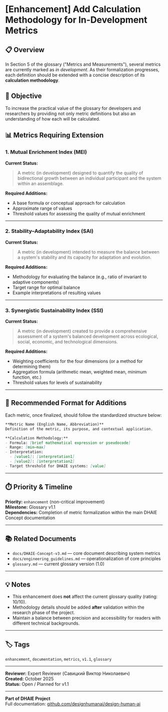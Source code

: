 <!--
SPDX-License-Identifier: CC-BY-NC-SA-4.0
Copyright © Viktor Savitskiy, 1995–2025
Part of DHAIE Project — github.com/designhumanai/design-human-ai
-->


# [Enhancement] Add Calculation Methodology for In-Development Metrics

## 📋 Overview

In Section 5 of the glossary ("Metrics and Measurements"), several metrics are currently marked as *in development*. As their formalization progresses, each definition should be extended with a concise description of its **calculation methodology**.

## 🎯 Objective

To increase the practical value of the glossary for developers and researchers by providing not only metric definitions but also an understanding of how each will be calculated.

## 📊 Metrics Requiring Extension

### 1. **Mutual Enrichment Index (MEI)**
**Current Status:**  
> A metric (in development) designed to quantify the quality of bidirectional growth between an individual participant and the system within an assemblage.

**Required Additions:**
- A base formula or conceptual approach for calculation  
- Approximate range of values  
- Threshold values for assessing the quality of mutual enrichment

---

### 2. **Stability–Adaptability Index (SAI)**
**Current Status:**  
> A metric (in development) intended to measure the balance between a system's stability and its capacity for adaptation and evolution.

**Required Additions:**
- Methodology for evaluating the balance (e.g., ratio of invariant to adaptive components)  
- Target range for optimal balance  
- Example interpretations of resulting values

---

### 3. **Synergistic Sustainability Index (SSI)**
**Current Status:**  
> A metric (in development) created to provide a comprehensive assessment of a system's balanced development across ecological, social, economic, and technological dimensions.

**Required Additions:**
- Weighting coefficients for the four dimensions (or a method for determining them)  
- Aggregation formula (arithmetic mean, weighted mean, minimum function, etc.)  
- Threshold values for levels of sustainability

---

## 🔄 Recommended Format for Additions

Each metric, once finalized, should follow the standardized structure below:

```markdown
**Metric Name (English Name, Abbreviation)**  
Definition of the metric, its purpose, and contextual application.

**Calculation Methodology:**
- Formula: [brief mathematical expression or pseudocode]
- Range: [min–max]
- Interpretation:
  - [value1]: [interpretation1]
  - [value2]: [interpretation2]
- Target threshold for DHAIE systems: [value]
```

---

## ⏱️ Priority & Timeline

**Priority:** `enhancement` (non-critical improvement)  
**Milestone:** Glossary v1.1  
**Dependencies:** Completion of metric formalization within the main DHAIE Concept documentation

---

## 📚 Related Documents

- `docs/DHAIE-Concept-v3.md` — core document describing system metrics  
- `docs/engineering_guidelines.md` — operationalization of core principles  
- `glossary.md` — current glossary version (1.0)

---

## 💡 Notes

- This enhancement does **not** affect the current glossary quality (rating: 10/10).  
- Methodology details should be added **after** validation within the research phase of the project.  
- Maintain a balance between precision and accessibility for readers with different technical backgrounds.

---

## 🏷️ Tags

`enhancement`, `documentation`, `metrics`, `v1.1`, `glossary`

---

**Reviewer:** Expert Reviewer (Савицкий Виктор Николаевич)  
**Created:** October 2025  
**Status:** Open / Planned for v1.1

---

**Part of DHAIE Project**  
Full documentation: [github.com/designhumanai/design-human-ai](https://github.com/designhumanai/design-human-ai)

